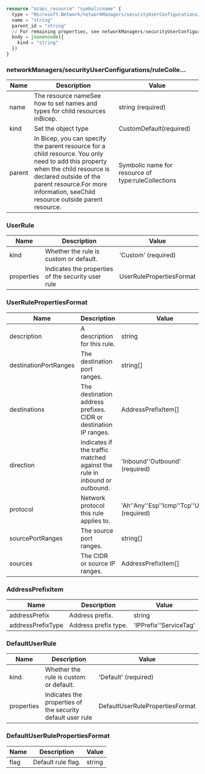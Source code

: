 ```terraform
resource "azapi_resource" "symbolicname" {
  type = "Microsoft.Network/networkManagers/securityUserConfigurations/ruleCollections/rules@2022-04-01-preview"
  name = "string"
  parent_id = "string"
  // For remaining properties, see networkManagers/securityUserConfigurations/ruleCollections/rules objects
  body = jsonencode({
    kind = "string"
  })
}

```

### networkManagers/securityUserConfigurations/ruleColle...

| Name | Description | Value |
|-|-|-|
| name | The resource nameSee how to set names and types for child resources inBicep. | string (required) |
| kind | Set the object type | CustomDefault(required) |
| parent | In Bicep, you can specify the parent resource for a child resource. You only need to add this property when the child resource is declared outside of the parent resource.For more information, seeChild resource outside parent resource. | Symbolic name for resource of type:ruleCollections |


### UserRule

| Name | Description | Value |
|-|-|-|
| kind | Whether the rule is custom or default. | 'Custom' (required) |
| properties | Indicates the properties of the security user rule | UserRulePropertiesFormat |


### UserRulePropertiesFormat

| Name | Description | Value |
|-|-|-|
| description | A description for this rule. | string |
| destinationPortRanges | The destination port ranges. | string[] |
| destinations | The destination address prefixes. CIDR or destination IP ranges. | AddressPrefixItem[] |
| direction | Indicates if the traffic matched against the rule in inbound or outbound. | 'Inbound''Outbound' (required) |
| protocol | Network protocol this rule applies to. | 'Ah''Any''Esp''Icmp''Tcp''Udp' (required) |
| sourcePortRanges | The source port ranges. | string[] |
| sources | The CIDR or source IP ranges. | AddressPrefixItem[] |


### AddressPrefixItem

| Name | Description | Value |
|-|-|-|
| addressPrefix | Address prefix. | string |
| addressPrefixType | Address prefix type. | 'IPPrefix''ServiceTag' |


### DefaultUserRule

| Name | Description | Value |
|-|-|-|
| kind | Whether the rule is custom or default. | 'Default' (required) |
| properties | Indicates the properties of the security default user rule | DefaultUserRulePropertiesFormat |


### DefaultUserRulePropertiesFormat

| Name | Description | Value |
|-|-|-|
| flag | Default rule flag. | string |


